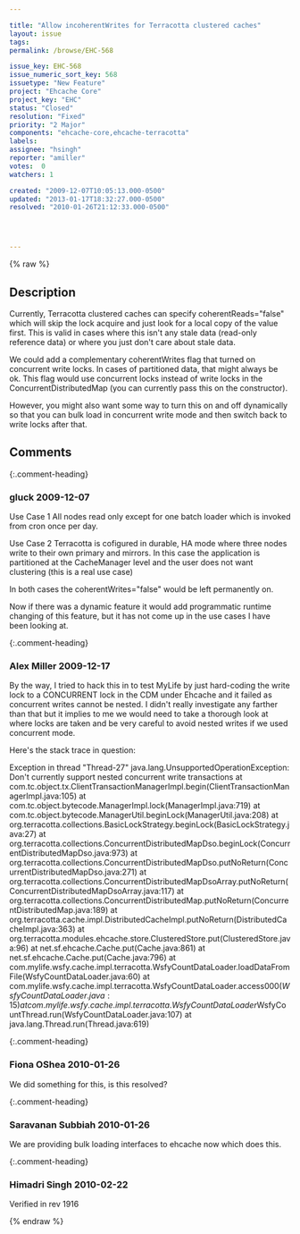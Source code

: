 ```yaml
---

title: "Allow incoherentWrites for Terracotta clustered caches"
layout: issue
tags: 
permalink: /browse/EHC-568

issue_key: EHC-568
issue_numeric_sort_key: 568
issuetype: "New Feature"
project: "Ehcache Core"
project_key: "EHC"
status: "Closed"
resolution: "Fixed"
priority: "2 Major"
components: "ehcache-core,ehcache-terracotta"
labels: 
assignee: "hsingh"
reporter: "amiller"
votes:  0
watchers: 1

created: "2009-12-07T10:05:13.000-0500"
updated: "2013-01-17T18:32:27.000-0500"
resolved: "2010-01-26T21:12:33.000-0500"




---
```


{% raw %}

## Description

<div markdown="1" class="description">

Currently, Terracotta clustered caches can specify coherentReads="false" which will skip the lock acquire and just look for a local copy of the value first.  This is valid in cases where this isn't any stale data (read-only reference data) or where you just don't care about stale data.  

We could add a complementary coherentWrites flag that turned on concurrent write locks.  In cases of partitioned data, that might always be ok.  This flag would use concurrent locks instead of write locks in the ConcurrentDistributedMap (you can currently pass this on the constructor).    

However, you might also want some way to turn this on and off dynamically so that you can bulk load in concurrent write mode and then switch back to write locks after that.



</div>

## Comments


{:.comment-heading}
### **gluck** <span class="date">2009-12-07</span>

<div markdown="1" class="comment">


Use Case 1
All nodes read only except for one batch loader which is invoked from cron once per day.

Use Case 2
Terracotta is cofigured in durable, HA mode where three nodes write to their own primary and mirrors. In this case the application is partitioned at the 
CacheManager level and the user does not want clustering (this is a real use case)

In both cases the coherentWrites="false" would be left permanently on.

Now if there was a dynamic feature it would add programmatic runtime changing of this feature, but it has not come up in the use cases I have been looking at.

</div>


{:.comment-heading}
### **Alex Miller** <span class="date">2009-12-17</span>

<div markdown="1" class="comment">

By the way, I tried to hack this in to test MyLife by just hard-coding the write lock to a CONCURRENT lock in the CDM under Ehcache and it failed as concurrent writes cannot be nested.  I didn't really investigate any farther than that but it implies to me we would need to take a thorough look at where locks are taken and be very careful to avoid nested writes if we used concurrent mode. 

Here's the stack trace in question:

Exception in thread "Thread-27" java.lang.UnsupportedOperationException: Don't currently support nested concurrent write transactions
	at com.tc.object.tx.ClientTransactionManagerImpl.begin(ClientTransactionManagerImpl.java:105)
	at com.tc.object.bytecode.ManagerImpl.lock(ManagerImpl.java:719)
	at com.tc.object.bytecode.ManagerUtil.beginLock(ManagerUtil.java:208)
	at org.terracotta.collections.BasicLockStrategy.beginLock(BasicLockStrategy.java:27)
	at org.terracotta.collections.ConcurrentDistributedMapDso.beginLock(ConcurrentDistributedMapDso.java:973)
	at org.terracotta.collections.ConcurrentDistributedMapDso.putNoReturn(ConcurrentDistributedMapDso.java:271)
	at org.terracotta.collections.ConcurrentDistributedMapDsoArray.putNoReturn(ConcurrentDistributedMapDsoArray.java:117)
	at org.terracotta.collections.ConcurrentDistributedMap.putNoReturn(ConcurrentDistributedMap.java:189)
	at org.terracotta.cache.impl.DistributedCacheImpl.putNoReturn(DistributedCacheImpl.java:363)
	at org.terracotta.modules.ehcache.store.ClusteredStore.put(ClusteredStore.java:96)
	at net.sf.ehcache.Cache.put(Cache.java:861)
	at net.sf.ehcache.Cache.put(Cache.java:796)
	at com.mylife.wsfy.cache.impl.terracotta.WsfyCountDataLoader.loadDataFromFile(WsfyCountDataLoader.java:60)
	at com.mylife.wsfy.cache.impl.terracotta.WsfyCountDataLoader.access$000(WsfyCountDataLoader.java:15)
	at com.mylife.wsfy.cache.impl.terracotta.WsfyCountDataLoader$WsfyCountThread.run(WsfyCountDataLoader.java:107)
	at java.lang.Thread.run(Thread.java:619)

</div>


{:.comment-heading}
### **Fiona OShea** <span class="date">2010-01-26</span>

<div markdown="1" class="comment">

We did something for this, is this resolved?

</div>


{:.comment-heading}
### **Saravanan Subbiah** <span class="date">2010-01-26</span>

<div markdown="1" class="comment">

We are providing bulk loading interfaces to ehcache now which does this.

</div>


{:.comment-heading}
### **Himadri Singh** <span class="date">2010-02-22</span>

<div markdown="1" class="comment">

Verified in rev 1916

</div>



{% endraw %}
